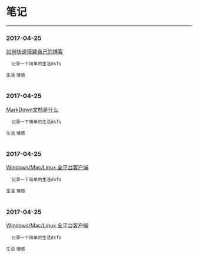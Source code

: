 # 笔记
------

### 2017-04-25
[如何快速搭建自己的博客](#blog)
```
  记录一下简单的生活dsfs
```
`生活`
`情感`
#

### 2017-04-25
[MarkDown文档是什么](#md)
```
  记录一下简单的生活dsfs
```
`生活`
`情感`
#

### 2017-04-25
[Windows/Mac/Linux 全平台客户端](#blog)
```
  记录一下简单的生活dsfs
```
`生活`
`情感`
#

### 2017-04-25
[Windows/Mac/Linux 全平台客户端](#blog)
```
  记录一下简单的生活dsfs
```
`生活`
`情感`
#


